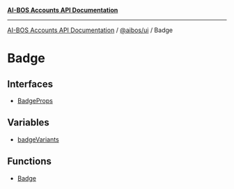 [**AI-BOS Accounts API Documentation**](../../../README.md)

***

[AI-BOS Accounts API Documentation](../../../README.md) / [@aibos/ui](../README.md) / Badge

# Badge

## Interfaces

- [BadgeProps](interfaces/BadgeProps.md)

## Variables

- [badgeVariants](variables/badgeVariants.md)

## Functions

- [Badge](functions/Badge.md)
